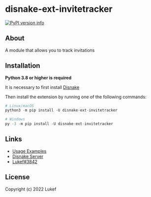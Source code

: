 # disnake-ext-invitetracker

[![PyPI version info](https://img.shields.io/pypi/v/disnake-ext-invitetracker.svg)](https://pypi.python.org/pypi/disnake-ext-invitetracker)

## About

A module that allows you to track invitations

## Installation

**Python 3.8 or higher is required**

It is necessary to first install [Disnake](https://github.com/DisnakeDev/disnake)

Then install the extension by running one of the following commands:

```py 
# Linux/macOS
python3 -m pip install -U disnake-ext-invitetracker

# Windows
py -3 -m pip install -U disnake-ext-invitetracker
```

## Links

- [Usage Examples](https://github.com/LukeFokin/disnake-ext-invitetracker/tree/main/examples)
- [Disnake Server](https://discord.gg/disnake)
- [Lukef#3842](https://discordapp.com/users/689205223306297416)

## License

Copyright (c) 2022 Lukef  
